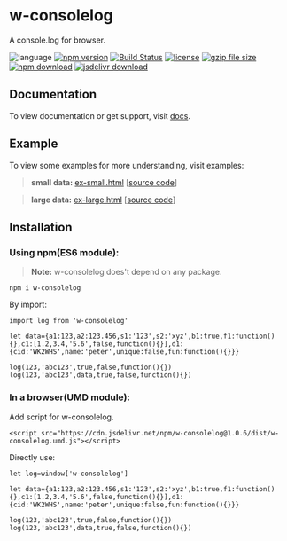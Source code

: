 # w-consolelog
A console.log for browser.

![language](https://img.shields.io/badge/language-JavaScript-orange.svg) 
[![npm version](http://img.shields.io/npm/v/w-consolelog.svg?style=flat)](https://npmjs.org/package/w-consolelog) 
[![Build Status](https://travis-ci.org/yuda-lyu/w-consolelog.svg?branch=master)](https://travis-ci.org/yuda-lyu/w-consolelog) [![license](https://img.shields.io/npm/l/w-consolelog.svg?style=flat)](https://npmjs.org/package/w-consolelog) 
[![gzip file size](http://img.badgesize.io/yuda-lyu/w-consolelog/master/dist/w-consolelog.umd.js.svg?compression=gzip)](https://github.com/yuda-lyu/w-consolelog)
[![npm download](https://img.shields.io/npm/dt/w-consolelog.svg)](https://npmjs.org/package/w-consolelog) 
[![jsdelivr download](https://img.shields.io/jsdelivr/npm/hm/w-consolelog.svg)](https://www.jsdelivr.com/package/npm/w-consolelog)

## Documentation
To view documentation or get support, visit [docs](https://yuda-lyu.github.io/w-consolelog/global.html).

## Example
To view some examples for more understanding, visit examples:
> **small data:** [ex-small.html](https://yuda-lyu.github.io/w-consolelog/examples/ex-small.html) [[source code](https://github.com/yuda-lyu/w-consolelog/blob/master/docs/examples/ex-small.html)]

> **large data:** [ex-large.html](https://yuda-lyu.github.io/w-consolelog/examples/ex-large.html) [[source code](https://github.com/yuda-lyu/w-consolelog/blob/master/docs/examples/ex-large.html)]

## Installation
### Using npm(ES6 module):
> **Note:** w-consolelog does't depend on any package.
```alias
npm i w-consolelog
```
By import:
```alias
import log from 'w-consolelog'

let data={a1:123,a2:123.456,s1:'123',s2:'xyz',b1:true,f1:function(){},c1:[1.2,3.4,'5.6',false,function(){}],d1:{cid:'WK2WHS',name:'peter',unique:false,fun:function(){}}}

log(123,'abc123',true,false,function(){})
log(123,'abc123',data,true,false,function(){})
```

### In a browser(UMD module):
Add script for w-consolelog.
```alias
<script src="https://cdn.jsdelivr.net/npm/w-consolelog@1.0.6/dist/w-consolelog.umd.js"></script>
```
Directly use:
```alias
let log=window['w-consolelog']

let data={a1:123,a2:123.456,s1:'123',s2:'xyz',b1:true,f1:function(){},c1:[1.2,3.4,'5.6',false,function(){}],d1:{cid:'WK2WHS',name:'peter',unique:false,fun:function(){}}}

log(123,'abc123',true,false,function(){})
log(123,'abc123',data,true,false,function(){})
```
